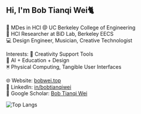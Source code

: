## Hi, I'm Bob Tianqi Wei🐈

🏫 MDes in HCI @ UC Berkeley College of Engineering  
🔬 HCI Researcher at BiD Lab, Berkeley EECS  
💻 Design Engineer, Musician, Creative Technologist  

Interests:
🎨 Creativity Support Tools  
🤖 AI + Education + Design  
🖲️ Physical Computing, Tangible User Interfaces 

🌐 Website: [bobwei.top](https://www.bobwei.top)  
💼 LinkedIn: [in/bobtianqiwei](https://www.linkedin.com/in/bobtianqiwei)  
📑 Google Scholar: [Bob Tianqi Wei](https://scholar.google.com/citations?user=G1m94BIAAAAJ&hl=en)

![Top Langs](https://github-readme-stats.vercel.app/api/top-langs/?username=bobtianqiwei&layout=compact)
